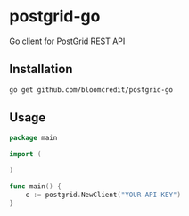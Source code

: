 # postgrid-go
Go client for PostGrid REST API

## Installation

```bash
go get github.com/bloomcredit/postgrid-go
```

## Usage

```go
package main

import (

)

func main() {
    c := postgrid.NewClient("YOUR-API-KEY")
}
```